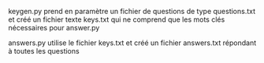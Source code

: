 keygen.py prend en paramètre un fichier de questions de type questions.txt
et créé un fichier texte keys.txt qui ne comprend que les mots clés nécessaires pour answer.py

answers.py utilise le fichier keys.txt et créé un fichier answers.txt répondant à toutes les questions
